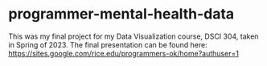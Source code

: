 # programmer-mental-health-data

This was my final project for my Data Visualization course, DSCI 304, taken in Spring of 2023. The final presentation can be found here: https://sites.google.com/rice.edu/programmers-ok/home?authuser=1 
